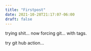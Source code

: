 ```yaml
---
title: "Firstpost"
date: 2021-10-28T21:17:07-06:00
draft: false
---
```

trying shit...
now forcing git...
with tags.

try git hub action... 